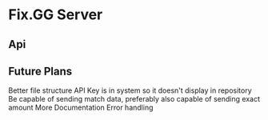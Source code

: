 # Fix.GG Server

## Api

## Future Plans
Better file structure
API Key is in system so it doesn't display in repository
Be capable of sending match data, preferably also capable of sending exact amount
More Documentation
Error handling